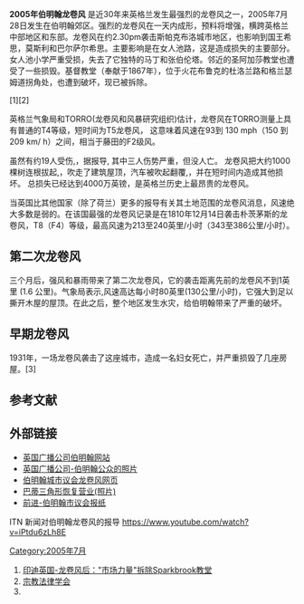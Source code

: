 **2005年伯明翰龙卷风** 是近30年来英格兰发生最强烈的龙卷风之一，2005年7月28日发生在伯明翰郊区。强烈的龙卷风在一天内成形，预料将增强，横跨英格兰中部地区和东部。龙卷风在约2.30pm袭击斯帕克布洛城市地区，也影响到国王希思，莫斯利和巴尔萨尔希思。主要影响是在女人池路，这是造成损失的主要部分。女人池小学严重受损，失去了它独特的马丁和张伯伦塔。邻近的圣阿加莎教堂也遭受了一些损毁。基督教堂（奉献于1867年），位于火花布鲁克的杜洛兰路和格兰瑟姆道拐角处，也遭到破坏，现已被拆除。

\[1\]\[2\]

英格兰气象局和TORRO(龙卷风和风暴研究组织)估计，龙卷风在TORRO测量上具有普通的T4等级，短时间为T5龙卷风， 这意味着风速在93到 130 mph（150 到 209 km/ h）之间，相当于藤田的F2级风。

虽然有约19人受伤,，据报导, 其中三人伤势严重，但没人亡。 龙卷风把大约1000棵树连根拔起,，吹走了建筑屋顶，汽车被吹起翻覆,，并在短时间内造成其他损坏。 总损失已经达到4000万英镑，是英格兰历史上最昂贵的龙卷风。

当英国比其他国家（除了荷兰）更多的报导有关其土地范围的龙卷风消息，风速绝大多数是弱的。在该国最强的龙卷风记录是在1810年12月14日袭击朴茨茅斯的龙卷风，T8（F4）等级，最高风速为213至240英里/小时（343至386公里/小时）。

## 第二次龙卷风

三个月后，强风和暴雨带来了第二次龙卷风，它的袭击距离先前的龙卷风不到1英里 (1.6 公里)。气象局表示,风速高达每小时80英里(130公里/小时)，它强大到足以撕开木屋的屋顶。在此之后，整个地区发生水灾，给伯明翰带来了严重的破坏。

## 早期龙卷风

1931年，一场龙卷风袭击了这座城市，造成一名妇女死亡，并严重损毁了几座房屋。\[3\]

## 参考文献

<references />

## 外部链接

  - [英国广播公司伯明翰网站](http://www.bbc.co.uk/birmingham/content/articles/2005/07/28/tornado_feature.shtml)
  - [英国广播公司-伯明翰公众的照片](http://www.bbc.co.uk/birmingham/content/image_galleries/tornado_gallery_Copy.shtml)
  - [伯明翰城市议会龙卷风网页](https://web.archive.org/web/20110514001949/http://www.birmingham.gov.uk/tornado)
  - [巴蒂三角形恢复营业(照片)](http://www.birmingham.gov.uk/Media/Tornado%20Exhibition%20G5.pdf?MEDIA_ID=133502&FILENAME=Tornado%20Exhibition%20G5.pdf)
  - [前进-伯明翰市议会报纸](https://web.archive.org/web/20060725033141/http://www.birmingham.gov.uk/Media/tornado.pdf?MEDIA_ID=103940&FILENAME=tornado.pdf)

ITN 新闻对伯明翰龙卷风的报导 https://www.youtube.com/watch?v=iPtdu6zLh8E

[Category:2005年7月](https://zh.wikipedia.org/wiki/Category:2005年7月 "wikilink")

1.  [印迪英国-龙卷风后："市场力量"拆除Sparkbrook教堂](http://www.indymedia.org.uk/en/2005/10/325323.html)
2.  [宗教法律学会](http://www.ecclawsoc.org.uk/documents/recent_judgments_2005.pdf)
3.